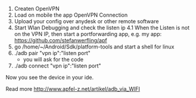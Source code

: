 1. Createn OpenVPN
2. Load on mobile the app OpenVPN Connection
3. Upload your config over anydesk or other remote software
4. Start Wlan Debugging and check the listen ip
4.1 When the Listen is not on the VPN IP, then start a portforwarding app, e.g. my app: https://github.com/stefanwerfling/apf
5. go /home/~/Android/Sdk/platform-tools and start a shell for linux
6. ./adb pair "vpn ip":"listen port"
   - you will ask for the code
7. ./adb connect "vpn ip":"listen port"
  
  Now you see the device in your ide.

Read more http://www.apfel-z.net/artikel/adb_via_WIFI
